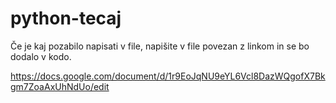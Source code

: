 # python-tecaj
Če je kaj pozabilo napisati v file, napišite v file povezan z linkom in se bo dodalo v kodo.

https://docs.google.com/document/d/1r9EoJqNU9eYL6Vcl8DazWQgofX7Bkgm7ZoaAxUhNdUo/edit
